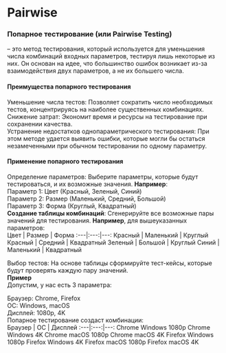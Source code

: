 # Pairwise
### Попарное тестирование (или Pairwise Testing) 
– это метод тестирования, который используется для уменьшения числа комбинаций входных параметров, тестируя лишь некоторые из них. Он основан на идее, что большинство ошибок возникает из-за взаимодействия двух параметров, а не их большего числа.

#### Преимущества попарного тестирования  
Уменьшение числа тестов: Позволяет сократить число необходимых тестов, концентрируясь на наиболее существенных комбинациях.
Снижение затрат: Экономит время и ресурсы на тестирование при сохранении качества.  
Устранение недостатков однопараметрического тестирования: При этом методе удается выявить ошибки, которые могли бы остаться незамеченными при обычном тестировании по одному параметру.  
#### Применение попарного тестирования  
Определение параметров: Выберите параметры, которые будут тестироваться, и их возможные значения. **Например**:  
Параметр 1: Цвет (Красный, Зеленый, Синий)  
Параметр 2: Размер (Маленький, Средний, Большой)  
Параметр 3: Форма (Круглый, Квадратный)  
**Создание таблицы комбинаций**: Сгенерируйте все возможные пары значений для тестирования. **Например**, для вышеуказанных параметров:  
Цвет | Размер | Форма
:---|:---:|---:
Красный |	Маленький |	Круглый
Красный |	Средний |	Квадратный
Зеленый |	Большой |	Круглый
Синий |	Маленький |	Квадратный

Выбор тестов: На основе таблицы сформируйте тест-кейсы, которые будут проверять каждую пару значений.  
**Пример**  
Допустим, у нас есть 3 параметра:  

Браузер: Chrome, Firefox  
ОС: Windows, macOS  
Дисплей: 1080p, 4K  
Попарное тестирование создаст комбинации:  
Браузер |	ОС |	Дисплей
:---|:---:|---:
Chrome	Windows	1080p
Chrome	Windows	4K
Chrome	macOS	1080p
Chrome	macOS	4K
Firefox	Windows	1080p
Firefox	Windows	4K
Firefox	macOS	1080p
Firefox	macOS	4K
